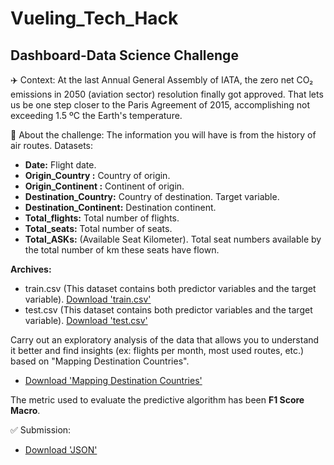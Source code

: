 # Vueling_Tech_Hack
## Dashboard-Data Science Challenge

✈️ Context:
At the last Annual General Assembly of IATA, the zero net CO₂ emissions in 2050 (aviation sector) resolution finally got approved. That lets us be one step closer to the Paris Agreement of 2015, accomplishing not exceeding 1.5 ºC the Earth's temperature.

🦾 About the challenge:
The information you will have is from the history of air routes. Datasets:

* **Date:** Flight date.
* **Origin_Country :** Country of origin.
* **Origin_Continent :** Continent of origin.
* **Destination_Country:** Country of destination. Target variable.
* **Destination_Continent:** Destination continent.
* **Total_flights:** Total number of flights.
* **Total_seats:** Total number of seats.
* **Total_ASKs:** (Available Seat Kilometer). Total seat numbers available by the total number of km these seats have flown.

**Archives:**

* train.csv (This dataset contains both predictor variables and the target variable). [Download 'train.csv'](https://github.com/datagseoane/Vueling_Hack/blob/main/data/train.csv)
* test.csv (This dataset contains both predictor variables and the target variable). [Download 'test.csv'](https://github.com/datagseoane/Vueling_Hack/blob/main/data/test.csv)

Carry out an exploratory analysis of the data that allows you to understand it better and find insights (ex: flights per month, most used routes, etc.) based on "Mapping Destination Countries".

* [Download 'Mapping Destination Countries'](https://github.com/datagseoane/Vueling_Hack/blob/main/encode_countries.json)

The metric used to evaluate the predictive algorithm has been **F1 Score Macro**.

✅ Submission:

* [Download 'JSON'](https://github.com/datagseoane/Vueling_Hack/blob/main/target.json)

